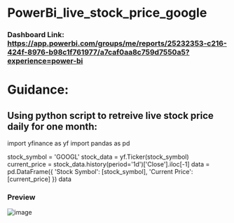 # PowerBi_live_stock_price_google
### Dashboard Link: https://app.powerbi.com/groups/me/reports/25232353-c216-424f-8976-b98c1f761977/a7caf0aa8c759d7550a5?experience=power-bi
# Guidance: 
## Using python script to retreive live stock price daily for one month: 
import yfinance as yf
import pandas as pd

stock_symbol = 'GOOGL'
stock_data = yf.Ticker(stock_symbol)
current_price = stock_data.history(period='1d')['Close'].iloc[-1]
data = pd.DataFrame({
    'Stock Symbol': [stock_symbol],
    'Current Price': [current_price]
})
data

### Preview
![image](https://github.com/user-attachments/assets/ebeb0d57-e5bf-4466-ab64-dfe5260a0d3b)
